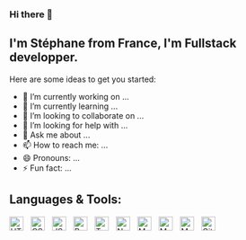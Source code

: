 ### Hi there 👋

## I'm Stéphane from France, I'm Fullstack developper.

Here are some ideas to get you started:

- 🔭 I’m currently working on ...
- 🌱 I’m currently learning ...
- 👯 I’m looking to collaborate on ...
- 🤔 I’m looking for help with ...
- 💬 Ask me about ...
- 📫 How to reach me: ...
- 😄 Pronouns: ...
- ⚡ Fun fact: ...

## Languages & Tools:
<img align="left" alt="HTML" width="25px" src="https://cdn.jsdelivr.net/gh/devicons/devicon/icons/html5/html5-original.svg" style="padding-right:10px" />
<img align="left" alt="CSS" width="25px" src="https://cdn.jsdelivr.net/gh/devicons/devicon/icons/css3/css3-original.svg" style="padding-right:10px" />
<img align="left" alt="JS" width="25px" src="https://cdn.jsdelivr.net/gh/devicons/devicon/icons/javascript/javascript-original.svg" style="padding-right:10px" />
<img align="left" alt="React JS" width="25px" src="https://cdn.jsdelivr.net/gh/devicons/devicon/icons/react/react-original-wordmark.svg" style="padding-right:10px" />
<img align="left" alt="TypeScript" width="25px" src="https://cdn.jsdelivr.net/gh/devicons/devicon/icons/typescript/typescript-original.svg" style="padding-right:10px" />
<img align="left" alt="Node JS" width="25px" src="https://cdn.jsdelivr.net/gh/devicons/devicon/icons/nodejs/nodejs-original.svg" style="padding-right:10px" />
<img align="left" alt="MySql" width="25px" src="https://cdn.jsdelivr.net/gh/devicons/devicon/icons/mysql/mysql-original.svg" style="padding-right:10px" />
<img align="left" alt="MongoDb" width="25px" src="https://cdn.jsdelivr.net/gh/devicons/devicon/icons/mongodb/mongodb-original.svg" style="padding-right:10px" />
<img align="left" alt="MySql" width="25px" src="https://cdn.jsdelivr.net/gh/devicons/devicon/icons/mysql/mysql-original.svg" style="padding-right:10px" />
<img align="left" alt="Git" width="25px" src="https://cdn.jsdelivr.net/gh/devicons/devicon/icons/git/git-original.svg" style="padding-right:10px" />

